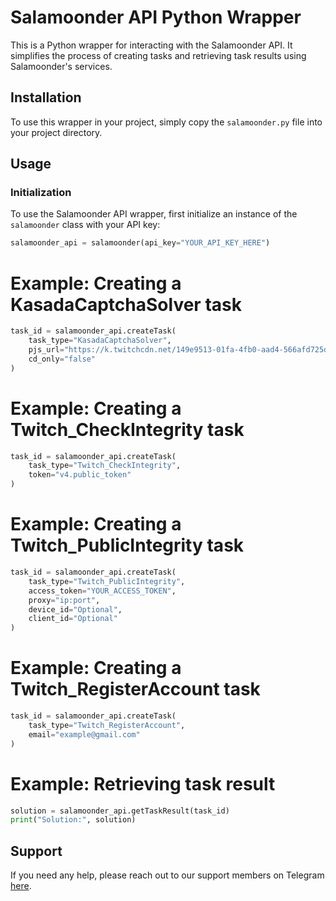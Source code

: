 # Salamoonder API Python Wrapper

This is a Python wrapper for interacting with the Salamoonder API. It simplifies the process of creating tasks and retrieving task results using Salamoonder's services.

## Installation

To use this wrapper in your project, simply copy the `salamoonder.py` file into your project directory.

## Usage

### Initialization

To use the Salamoonder API wrapper, first initialize an instance of the `salamoonder` class with your API key:

```python
salamoonder_api = salamoonder(api_key="YOUR_API_KEY_HERE")
```
# Example: Creating a KasadaCaptchaSolver task
```python
task_id = salamoonder_api.createTask(
    task_type="KasadaCaptchaSolver", 
    pjs_url="https://k.twitchcdn.net/149e9513-01fa-4fb0-aad4-566afd725d1b/2d206a39-8ed7-437e-a3be-862e0f06eea3/p.js",
    cd_only="false"
)
```

# Example: Creating a Twitch_CheckIntegrity task
```python
task_id = salamoonder_api.createTask(
    task_type="Twitch_CheckIntegrity", 
    token="v4.public_token"
)
```

# Example: Creating a Twitch_PublicIntegrity task
```python
task_id = salamoonder_api.createTask(
    task_type="Twitch_PublicIntegrity", 
    access_token="YOUR_ACCESS_TOKEN", 
    proxy="ip:port", 
    device_id="Optional", 
    client_id="Optional"
)
```

# Example: Creating a Twitch_RegisterAccount task
```python
task_id = salamoonder_api.createTask(
    task_type="Twitch_RegisterAccount", 
    email="example@gmail.com"
)
```

# Example: Retrieving task result
```python
solution = salamoonder_api.getTaskResult(task_id)
print("Solution:", solution)
```
## Support

If you need any help, please reach out to our support members on Telegram [here](https://t.me/salamoonder).
